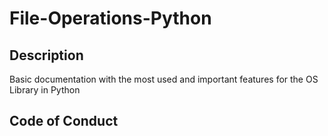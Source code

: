 # File-Operations-Python

## Description
Basic documentation with the most used and important features for the OS Library in Python

## Code of Conduct
